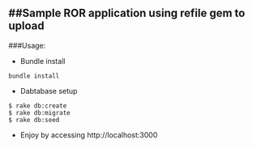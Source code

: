 ##Sample ROR application using refile gem to upload
-----------
###Usage:
* Bundle install
```
bundle install
```
* Dabtabase setup
```
$ rake db:create
$ rake db:migrate
$ rake db:seed
```
* Enjoy by accessing http://localhost:3000
